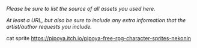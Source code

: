 *Please be sure to list the source of all assets you used here.*

*At least a URL, but also be sure to include any extra information that the artist/author requests you include.*

cat sprite
https://pipoya.itch.io/pipoya-free-rpg-character-sprites-nekonin